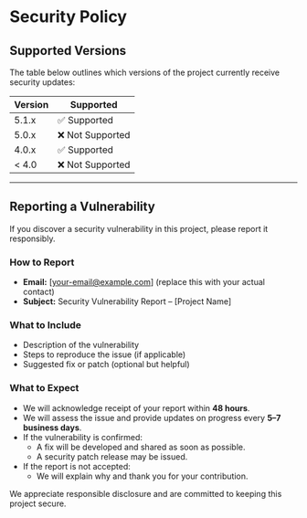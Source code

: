 # Security Policy

## Supported Versions

The table below outlines which versions of the project currently receive security updates:

| Version | Supported          |
| ------- | ------------------ |
| 5.1.x   | ✅ Supported        |
| 5.0.x   | ❌ Not Supported    |
| 4.0.x   | ✅ Supported        |
| < 4.0   | ❌ Not Supported    |

---

## Reporting a Vulnerability

If you discover a security vulnerability in this project, please report it responsibly.

### How to Report
- **Email:** [your-email@example.com] (replace this with your actual contact)
- **Subject:** Security Vulnerability Report – [Project Name]

### What to Include
- Description of the vulnerability
- Steps to reproduce the issue (if applicable)
- Suggested fix or patch (optional but helpful)

### What to Expect
- We will acknowledge receipt of your report within **48 hours**.
- We will assess the issue and provide updates on progress every **5–7 business days**.
- If the vulnerability is confirmed:
  - A fix will be developed and shared as soon as possible.
  - A security patch release may be issued.
- If the report is not accepted:
  - We will explain why and thank you for your contribution.

We appreciate responsible disclosure and are committed to keeping this project secure.


